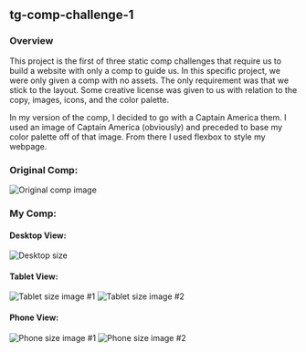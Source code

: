 ## tg-comp-challenge-1

### Overview
This project is the first of three static comp challenges that require us to build a website with only a comp to guide us. In this specific project, we were only given a comp with no assets. The only requirement was that we stick to the layout. Some creative license was given to us with relation to the copy, images, icons, and the color palette.

In my version of the comp, I decided to go with a Captain America them. I used an image of Captain America (obviously) and preceded to base my color palette off of that image. From there I used flexbox to style my webpage.

### Original Comp:
![Original comp image](https://github.com/tlgreg86/tg-comp-challenge-1/blob/master/images/original-comp-1.png)

### My Comp:

#### Desktop View:
![Desktop size](https://github.com/tlgreg86/tg-comp-challenge-1/blob/master/images/desktop.png)

#### Tablet View:
![Tablet size image #1](https://github.com/tlgreg86/tg-comp-challenge-1/blob/master/images/tablet-view-1.png)
![Tablet size image #2](https://github.com/tlgreg86/tg-comp-challenge-1/blob/master/images/tablet-view-2.png)

#### Phone View:
![Phone size image #1](https://github.com/tlgreg86/tg-comp-challenge-1/blob/master/images/phone-view-1.png)
![Phone size image #2](https://github.com/tlgreg86/tg-comp-challenge-1/blob/master/images/phone-view-2.png)
